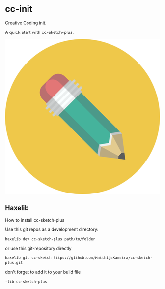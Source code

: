 # cc-init

Creative Coding init.

A quick start with cc-sketch-plus.

<p align="center">
  <img src="icon.jpg" />
</p>

## Haxelib

How to install cc-sketch-plus

Use this git repos as a development directory:

```
haxelib dev cc-sketch-plus path/to/folder
```

or use this git-repository directly

```
haxelib git cc-sketch https://github.com/MatthijsKamstra/cc-sketch-plus.git
```

don't forget to add it to your build file

```
-lib cc-sketch-plus
```
